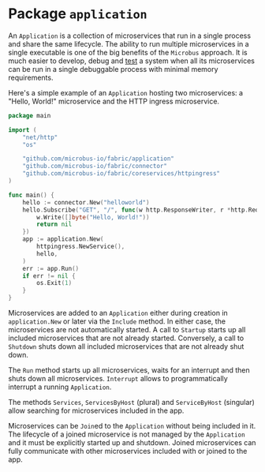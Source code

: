 # Package `application`

An `Application` is a collection of microservices that run in a single process and share the same lifecycle. The ability to run multiple microservices in a single executable is one of the big benefits of the `Microbus` approach. It is much easier to develop, debug and [test](../blocks/integration-testing.md) a system when all its microservices can be run in a single debuggable process with minimal memory requirements.
 
Here's a simple example of an `Application` hosting two microservices: a "Hello, World!" microservice and the HTTP ingress microservice.

```go
package main

import (
	"net/http"
	"os"

	"github.com/microbus-io/fabric/application"
	"github.com/microbus-io/fabric/connector"
	"github.com/microbus-io/fabric/coreservices/httpingress"
)

func main() {
	hello := connector.New("helloworld")
	hello.Subscribe("GET", "/", func(w http.ResponseWriter, r *http.Request) error {
		w.Write([]byte("Hello, World!"))
		return nil
	})
	app := application.New(
		httpingress.NewService(),
		hello,
	)
	err := app.Run()
	if err != nil {
		os.Exit(1)
	}
}
```

Microservices are added to an `Application` either during creation in `application.New` or later via the `Include` method. In either case, the microservices are not automatically started. A call to `Startup` starts up all included microservices that are not already started. Conversely, a call to `Shutdown` shuts down all included microservices that are not already shut down.

The `Run` method starts up all microservices, waits for an interrupt and then shuts down all microservices. `Interrupt` allows to programmatically interrupt a running `Application`.

The methods `Services`, `ServicesByHost` (plural) and `ServiceByHost` (singular) allow searching for microservices included in the app.

Microservices can be `Join`ed to the `Application` without being included in it. The lifecycle of a joined microservice is not managed by the `Application` and it must be explicitly started up and shutdown. Joined microservices can fully communicate with other microservices included with or joined to the app.
